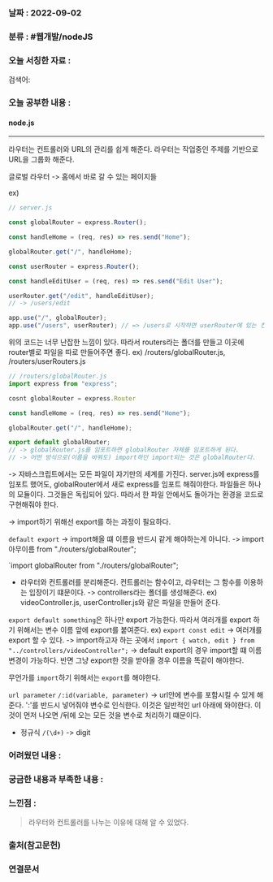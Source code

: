 ### 날짜 : 2022-09-02

### 분류 : #웹개발/nodeJS 

### 오늘 서칭한 자료 :
검색어:

### 오늘 공부한 내용 :
#### node.js
---
라우터는 컨트롤러와 URL의 관리를 쉽게 해준다.
라우터는 작업중인 주제를 기반으로 URL을 그룹화 해준다.

글로벌 라우터
-> 홈에서 바로 갈 수 있는 페이지들

ex)
```javascript
// server.js

const globalRouter = express.Router();

const handleHome = (req, res) => res.send("Home");

globalRouter.get("/", handleHome);

const userRouter = express.Router();

const handleEditUser = (req, res) => res.send("Edit User");

userRouter.get("/edit", handleEditUser);
// -> /users/edit

app.use("/", globalRouter);
app.use("/users", userRouter); // => /users로 시작하면 userRouter에 있는 컨트롤러를 찾는다.
```

위의 코드는 너무 난잡한 느낌이 있다. 따라서 routers라는 폴더를 만들고 이곳에 router별로 파일을 따로 만들어주면 좋다.
ex) /routers/globalRouter.js, /routers/userRouters.js

```javascript
// /routers/globalRouter.js
import express from "express";

cosnt globalRouter = express.Router

const handleHome = (req, res) => res.send("Home");

globalRouter.get("/", handleHome);

export default globalRouter;
// -> globalRouter.js를 임포트하면 globalRouter 자체를 임포트하게 된다.
// -> 어떤 방식으로(이름을 바꿔도) import하던 import되는 것은 globalRouter다.
```

-> 자바스크립트에서는 모든 파일이 자기만의 세계를 가진다. server.js에 express를 임포트 했어도, globalRouter에서 새로 express를 임포트 해줘야한다. 파일들은 하나의 모듈이다. 그것들은 독립되어 있다.
따라서 한 파일 안에서도 돌아가는 환경을 코드로 구현해줘야 한다.

-> import하기 위해선 export를 하는 과정이 필요하다.

`default export`
-> import해올 떄 이름을 반드시 같게 해야하는게 아니다.
-> import 아무이름 from "./routers/globalRouter";

`import globalRouter from "./routers/globalRouter";

- 라우터와 컨트롤러를 분리해준다. 컨트롤러는 함수이고, 라우터는 그 함수를 이용하는 입장이기 떄문이다. 
-> controllers라는 폴더를 생성해준다. ex) videoController.js, userController.js와 같은 파일을 만들어 준다.

`export default something`은 하나만 export 가능한다. 따라서 여러개를 export 하기 위해서는 변수 이름 앞에 export를 붙여준다. ex) `export const edit`
-> 여러개를 export 할 수 있다.
-> import하고자 하는 곳에서 
`import { watch, edit } from "../controllers/videoController";`
-> default export의 경우 import할 떄 이름 변경이 가능하다. 반면 그냥 export한 것을 받아올 경우 이름을 똑같이 해야한다. 

무언가를 `import`하기 위해서는 `export`를 해야한다. 


`url parameter`
`/:id(variable, parameter)`
-> url안에 변수를 포함시킬 수 있게 해준다. 
':'를 반드시 넣어줘야 변수로 인식한다.
이것은 일반적인 url 아래에 와야한다. 이것이 먼저 나오면 /뒤에 오는 모든 것을 변수로 처리하기 떄문이다.

- 정규식
`/(\d+)` -> digit

### 어려웠던 내용 :

### 궁금한 내용과 부족한 내용 :

### 느낀점 : 
> 라우터와 컨트롤러를 나누는 이유에 대해 알 수 있었다.
### 출처(참고문헌)

### 연결문서
